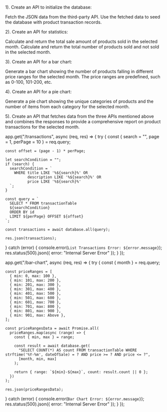 1). Create an API to initialize the database:

Fetch the JSON data from the third-party API.
Use the fetched data to seed the database with product transaction records.

2). Create an API for statistics:

Calculate and return the total sale amount of products sold in the selected month.
Calculate and return the total number of products sold and not sold in the selected month.

3). Create an API for a bar chart:

Generate a bar chart showing the number of products falling in different price ranges for the selected month.
The price ranges are predefined, such as 0-100, 101-200, etc.

4). Create an API for a pie chart:

Generate a pie chart showing the unique categories of products and the number of items from each category for the selected month.

5). Create an API that fetches data from the three APIs mentioned above and combines the responses to provide a comprehensive report on product transactions for the selected month.

app.get("/transactions", async (req, res) => {
try {
const { search = "", page = 1, perPage = 10 } = req.query;

    const offset = (page - 1) * perPage;

    let searchCondition = "";
    if (search) {
      searchCondition = `
        WHERE title LIKE '%${search}%' OR
              description LIKE '%${search}%' OR
              price LIKE '%${search}%'
      `;
    }

    const query = `
      SELECT * FROM transactionTable
      ${searchCondition}
      ORDER BY id
      LIMIT ${perPage} OFFSET ${offset}
    `;

    const transactions = await database.all(query);

    res.json(transactions);

} catch (error) {
console.error(`List Transactions Error: ${error.message}`);
res.status(500).json({ error: "Internal Server Error" });
}
});

app.get("/bar-chart", async (req, res) => {
try {
const { month } = req.query;

    const priceRanges = [
      { min: 0, max: 100 },
      { min: 101, max: 200 },
      { min: 201, max: 300 },
      { min: 301, max: 400 },
      { min: 401, max: 500 },
      { min: 501, max: 600 },
      { min: 601, max: 700 },
      { min: 701, max: 800 },
      { min: 801, max: 900 },
      { min: 901, max: Above },
    ];

    const priceRangesData = await Promise.all(
      priceRanges.map(async (range) => {
        const { min, max } = range;

        const result = await database.get(
          "SELECT COUNT(*) AS count FROM transactionTable WHERE strftime('%Y-%m', dateOfSale) = ? AND price >= ? AND price <= ?",
          [month, min, max]
        );

        return { range: `${min}-${max}`, count: result.count || 0 };
      })
    );

    res.json(priceRangesData);

} catch (error) {
console.error(`Bar Chart Error: ${error.message}`);
res.status(500).json({ error: "Internal Server Error" });
}
});
